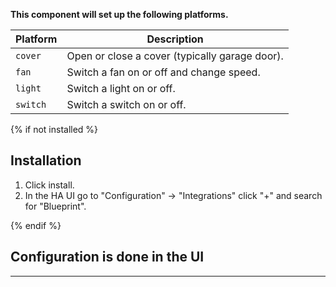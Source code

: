 **This component will set up the following platforms.**

Platform | Description
-- | --
`cover` | Open or close a cover (typically garage door).
`fan` | Switch a fan on or off and change speed.
`light` | Switch a light on or off.
`switch` | Switch a switch on or off.

{% if not installed %}
## Installation

1. Click install.
1. In the HA UI go to "Configuration" -> "Integrations" click "+" and search for "Blueprint".

{% endif %}


## Configuration is done in the UI

<!---->

***
